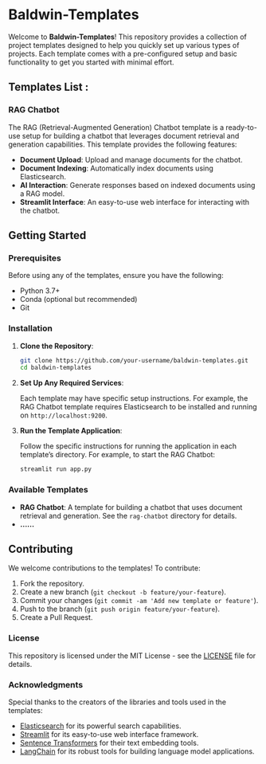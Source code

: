 
# Baldwin-Templates

Welcome to **Baldwin-Templates**! This repository provides a collection of project templates designed to help you quickly set up various types of projects. Each template comes with a pre-configured setup and basic functionality to get you started with minimal effort.

## Templates List :

### RAG Chatbot

The RAG (Retrieval-Augmented Generation) Chatbot template is a ready-to-use setup for building a chatbot that leverages document retrieval and generation capabilities. This template provides the following features:

- **Document Upload**: Upload and manage documents for the chatbot.
- **Document Indexing**: Automatically index documents using Elasticsearch.
- **AI Interaction**: Generate responses based on indexed documents using a RAG model.
- **Streamlit Interface**: An easy-to-use web interface for interacting with the chatbot.

## Getting Started

### Prerequisites

Before using any of the templates, ensure you have the following:

- Python 3.7+
- Conda (optional but recommended)
- Git

### Installation

1. **Clone the Repository**:

   ```bash
   git clone https://github.com/your-username/baldwin-templates.git
   cd baldwin-templates
   ```



2. **Set Up Any Required Services**:

   Each template may have specific setup instructions. For example, the RAG Chatbot template requires Elasticsearch to be installed and running on `http://localhost:9200`. 

3. **Run the Template Application**:

   Follow the specific instructions for running the application in each template’s directory. For example, to start the RAG Chatbot:

   ```bash
   streamlit run app.py
   ```

### Available Templates

- **RAG Chatbot**: A template for building a chatbot that uses document retrieval and generation. See the `rag-chatbot` directory for details.
- **......**
## Contributing

We welcome contributions to the templates! To contribute:

1. Fork the repository.
2. Create a new branch (`git checkout -b feature/your-feature`).
3. Commit your changes (`git commit -am 'Add new template or feature'`).
4. Push to the branch (`git push origin feature/your-feature`).
5. Create a Pull Request.

### License

This repository is licensed under the MIT License - see the [LICENSE](LICENSE) file for details.

### Acknowledgments

Special thanks to the creators of the libraries and tools used in the templates:

- [Elasticsearch](https://www.elastic.co/what-is/elasticsearch) for its powerful search capabilities.
- [Streamlit](https://streamlit.io/) for its easy-to-use web interface framework.
- [Sentence Transformers](https://www.sbert.net/) for their text embedding tools.
- [LangChain](https://github.com/langchain/langchain) for its robust tools for building language model applications.
